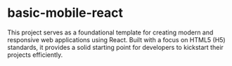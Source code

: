 # basic-mobile-react
This project serves as a foundational template for creating modern and responsive web applications using React. Built with a focus on HTML5 (H5) standards, it provides a solid starting point for developers to kickstart their projects efficiently.

